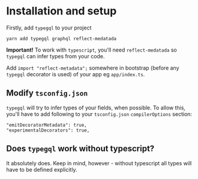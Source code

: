 # Installation and setup

Firstly, add `typegql` to your project

`yarn add typegql graphql reflect-medatada`

**Important!** To work with `typescript`, you'll need `reflect-medatada` so `typegql` can infer types from your code.

Add `import "reflect-metadata";` somewhere in bootstrap (before any `typegql` decorator is used) of your app eg `app/index.ts`.

## Modify `tsconfig.json`

`typegql` will try to infer types of your fields, when possible. To allow this, you'll have to add following to your `tsconfig.json` `compilerOptions` section:

```
"emitDecoratorMetadata": true,
"experimentalDecorators": true,
```

## Does `typegql` work without typescript?

It absolutely does. Keep in mind, however - without typescript all types will have to be defined explicitly.
